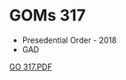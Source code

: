 # GOMs 317

- Presedential Order - 2018
- GAD

[GO 317.PDF](../files/8aaeaf05-9faa-463d-8510-c83c34b5d2f6.PDF)